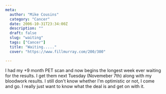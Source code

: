 ```yaml
---
meta:
  author: "Mike Cousins"
  category: "Cancer"
  date: 2006-10-31T23:34:00Z
  description: ""
  draft: false
  slug: "waiting"
  tags: ["Cancer"]
  title: "Waiting....."
  cover: "https://www.fillmurray.com/200/300"

---
```


I had my +9 month PET scan and now begins the longest week ever waiting for the
results. I get them next Tuesday (Novemeber 7th) along with my bloodwork
results. I still don't know whether I'm optimistic or not, I come and go. I
really just want to know what the deal is and get on with it.